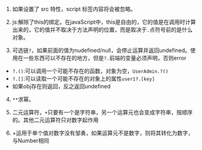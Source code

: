 1. 如果设置了 src 特性，script 标签内容将会被忽略。

2. js:解除了this的绑定。在javaScript中，this是自由的，它的值是在调用时计算出来的，它的值并不取决于方法声明的位置，而是取决于`.`点符号前的是什么对象。

3. 可选链`?`，如果前面的值为nudefined/null，会停止运算并返回undefined。使用在一些东西可以不存在的地方，但是`?.`前端的变量必须声明，否则error
- `?.()`:可以调用一个可能不存在的函数，对象为空，`UserAdmin.?()`
- `?.[]`:可以读取一个可能不存在的对象上的属性`user1?.[key]`
- 如果obj存在则返回，反之返回undefined

4. `**`求幂。

5. 二元运算符，`+`只要有一个是字符串，另一个运算元也会变成字符串，按顺序的。其他二元运算符只对数字起作用

6. +运用于单个值对数字没有邹勇，如果运算元不是数字，则将其转化为数字，与Number相同




